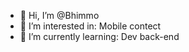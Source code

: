- 👋 Hi, I’m @Bhimmo
- 👀 I’m interested in: Mobile contect
- 🌱 I’m currently learning: Dev back-end

